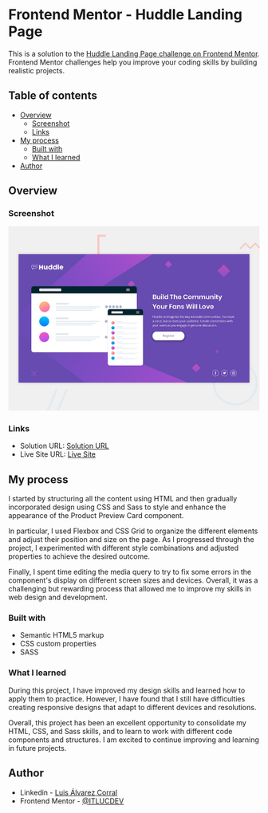 # Frontend Mentor - Huddle Landing Page

This is a solution to the [Huddle Landing Page challenge on Frontend Mentor](https://www.frontendmentor.io/challenges/huddle-landing-page-with-a-single-introductory-section-B_2Wvxgi0/hub). Frontend Mentor challenges help you improve your coding skills by building realistic projects. 

## Table of contents

- [Overview](#overview)
  - [Screenshot](#screenshot)
  - [Links](#links)
- [My process](#my-process)
  - [Built with](#built-with)
  - [What I learned](#what-i-learned)
- [Author](#author)


## Overview

### Screenshot

![](design/desktop-preview.jpg)


### Links

- Solution URL: [Solution URL](https://github.com/ITLUCDEV/frontend-mentor-challenges/tree/master/product-preview-card)
- Live Site URL: [Live Site](https://lalvarez-product-preview-card.netlify.app/)

## My process

I started by structuring all the content using HTML and then gradually incorporated design using CSS and Sass to style and enhance the appearance of the Product Preview Card component.

In particular, I used Flexbox and CSS Grid to organize the different elements and adjust their position and size on the page. As I progressed through the project, I experimented with different style combinations and adjusted properties to achieve the desired outcome.

Finally, I spent time editing the media query to try to fix some errors in the component's display on different screen sizes and devices. Overall, it was a challenging but rewarding process that allowed me to improve my skills in web design and development.

### Built with

- Semantic HTML5 markup
- CSS custom properties
- SASS

### What I learned

During this project, I have improved my design skills and learned how to apply them to practice. However, I have found that I still have difficulties creating responsive designs that adapt to different devices and resolutions.

Overall, this project has been an excellent opportunity to consolidate my HTML, CSS, and Sass skills, and to learn to work with different code components and structures. I am excited to continue improving and learning in future projects.

## Author

- Linkedin - [Luis Álvarez Corral](https://www.linkedin.com/in/lalvarezweb/)
- Frontend Mentor - [@ITLUCDEV](https://www.frontendmentor.io/profile/ITLUCDEV)

